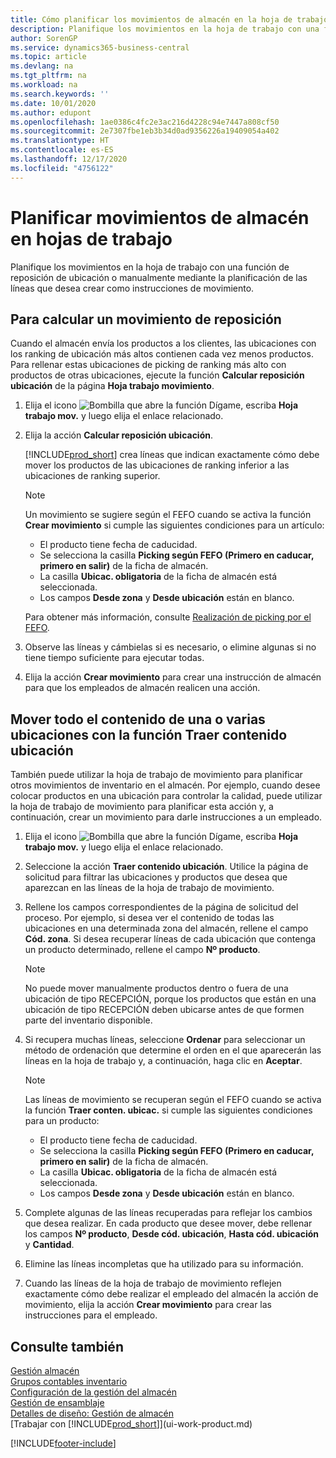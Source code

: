 ```yaml
---
title: Cómo planificar los movimientos de almacén en la hoja de trabajo | Documentos de Microsoft
description: Planifique los movimientos en la hoja de trabajo con una función de reposición de ubicación o manualmente mediante la planificación de las líneas que desea crear como instrucciones de movimiento.
author: SorenGP
ms.service: dynamics365-business-central
ms.topic: article
ms.devlang: na
ms.tgt_pltfrm: na
ms.workload: na
ms.search.keywords: ''
ms.date: 10/01/2020
ms.author: edupont
ms.openlocfilehash: 1ae0386c4fc2e3ac216d4228c94e7447a808cf50
ms.sourcegitcommit: 2e7307fbe1eb3b34d0ad9356226a19409054a402
ms.translationtype: HT
ms.contentlocale: es-ES
ms.lasthandoff: 12/17/2020
ms.locfileid: "4756122"
---
```

# <a name="plan-warehouse-movements-in-worksheets"></a>Planificar movimientos de almacén en hojas de trabajo
Planifique los movimientos en la hoja de trabajo con una función de reposición de ubicación o manualmente mediante la planificación de las líneas que desea crear como instrucciones de movimiento.  

## <a name="to-calculate-a-replenishment-movement"></a>Para calcular un movimiento de reposición  
Cuando el almacén envía los productos a los clientes, las ubicaciones con los ranking de ubicación más altos contienen cada vez menos productos. Para rellenar estas ubicaciones de picking de ranking más alto con productos de otras ubicaciones, ejecute la función **Calcular reposición ubicación** de la página **Hoja trabajo movimiento**.

1.  Elija el icono ![Bombilla que abre la función Dígame](media/ui-search/search_small.png "Dígame qué desea hacer"), escriba **Hoja trabajo mov.** y luego elija el enlace relacionado.  
2.  Elija la acción **Calcular reposición ubicación**.  

    [!INCLUDE[prod_short](includes/prod_short.md)] crea líneas que indican exactamente cómo debe mover los productos de las ubicaciones de ranking inferior a las ubicaciones de ranking superior.  

    > [!NOTE]  
    >  Un movimiento se sugiere según el FEFO cuando se activa la función **Crear movimiento** si cumple las siguientes condiciones para un artículo:  
    >   
    >  -   El producto tiene fecha de caducidad.  
    > -   Se selecciona la casilla **Picking según FEFO (Primero en caducar, primero en salir)** de la ficha de almacén.  
    > -   La casilla **Ubicac. obligatoria** de la ficha de almacén está seleccionada.  
    > -   Los campos **Desde zona** y **Desde ubicación** están en blanco.  

    Para obtener más información, consulte [Realización de picking por el FEFO](warehouse-picking-by-fefo.md).  

3.  Observe las líneas y cámbielas si es necesario, o elimine algunas si no tiene tiempo suficiente para ejecutar todas.  
4.  Elija la acción **Crear movimiento** para crear una instrucción de almacén para que los empleados de almacén realicen una acción.  

## <a name="to-move-the-entire-contents-of-one-or-more-bins-by-using-the-get-bin-content-function"></a>Mover todo el contenido de una o varias ubicaciones con la función Traer contenido ubicación  
También puede utilizar la hoja de trabajo de movimiento para planificar otros movimientos de inventario en el almacén. Por ejemplo, cuando desee colocar productos en una ubicación para controlar la calidad, puede utilizar la hoja de trabajo de movimiento para planificar esta acción y, a continuación, crear un movimiento para darle instrucciones a un empleado.  

1.  Elija el icono ![Bombilla que abre la función Dígame](media/ui-search/search_small.png "Dígame qué desea hacer"), escriba **Hoja trabajo mov.** y luego elija el enlace relacionado.  
2.  Seleccione la acción **Traer contenido ubicación**. Utilice la página de solicitud para filtrar las ubicaciones y productos que desea que aparezcan en las líneas de la hoja de trabajo de movimiento.  
3.  Rellene los campos correspondientes de la página de solicitud del proceso. Por ejemplo, si desea ver el contenido de todas las ubicaciones en una determinada zona del almacén, rellene el campo **Cód. zona**. Si desea recuperar líneas de cada ubicación que contenga un producto determinado, rellene el campo **Nº producto**.  

    > [!NOTE]  
    >  No puede mover manualmente productos dentro o fuera de una ubicación de tipo RECEPCIÓN, porque los productos que están en una ubicación de tipo RECEPCIÓN deben ubicarse antes de que formen parte del inventario disponible.  

4.  Si recupera muchas líneas, seleccione **Ordenar** para seleccionar un método de ordenación que determine el orden en el que aparecerán las líneas en la hoja de trabajo y, a continuación, haga clic en **Aceptar**.  

    > [!NOTE]  
    >  Las líneas de movimiento se recuperan según el FEFO cuando se activa la función **Traer conten. ubicac.** si cumple las siguientes condiciones para un producto:  
    >   
    >  -   El producto tiene fecha de caducidad.  
    > -   Se selecciona la casilla **Picking según FEFO (Primero en caducar, primero en salir)** de la ficha de almacén.  
    > -   La casilla **Ubicac. obligatoria** de la ficha de almacén está seleccionada.  
    > -   Los campos **Desde zona** y **Desde ubicación** están en blanco.  

5.  Complete algunas de las líneas recuperadas para reflejar los cambios que desea realizar. En cada producto que desee mover, debe rellenar los campos **Nº producto**, **Desde cód. ubicación**, **Hasta cód. ubicación** y **Cantidad**.  
6.  Elimine las líneas incompletas que ha utilizado para su información.  
7.  Cuando las líneas de la hoja de trabajo de movimiento reflejen exactamente cómo debe realizar el empleado del almacén la acción de movimiento, elija la acción **Crear movimiento** para crear las instrucciones para el empleado.  

## <a name="see-also"></a>Consulte también  
[Gestión almacén](warehouse-manage-warehouse.md)  
[Grupos contables inventario](inventory-manage-inventory.md)  
[Configuración de la gestión del almacén](warehouse-setup-warehouse.md)     
[Gestión de ensamblaje](assembly-assemble-items.md)    
[Detalles de diseño: Gestión de almacén](design-details-warehouse-management.md)  
[Trabajar con [!INCLUDE[prod_short](includes/prod_short.md)]](ui-work-product.md)


[!INCLUDE[footer-include](includes/footer-banner.md)]